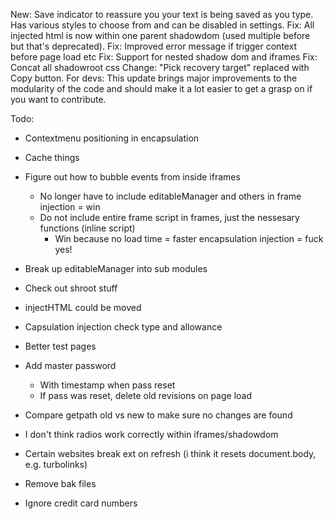 New: Save indicator to reassure you your text is being saved as you type. Has various styles to choose from and can be disabled in settings.
Fix: All injected html is now within one parent shadowdom (used multiple before but that's deprecated).
Fix: Improved error message if trigger context before page load etc
Fix: Support for nested shadow dom and iframes
Fix: Concat all shadowroot css
Change: "Pick recovery target" replaced with Copy button.
For devs: This update brings major improvements to the modularity of the code and should make it a lot easier to get a grasp on if you want to contribute.


Todo:
- Contextmenu positioning in encapsulation
- Cache things
- Figure out how to bubble events from inside iframes
	- No longer have to include editableManager and others in frame injection = win
	- Do not include entire frame script in frames, just the nessesary functions (inline script)
		- Win because no load time = faster encapsulation injection = fuck yes!
- Break up editableManager into sub modules
- Check out shroot stuff
- injectHTML could be moved
- Capsulation injection check type and allowance

- Better test pages
- Add master password	
	- With timestamp when pass reset
	- If pass was reset, delete old revisions on page load
- Compare getpath old vs new to make sure no changes are found
- I don't think radios work correctly within iframes/shadowdom
- Certain websites break ext on refresh (i think it resets document.body, e.g. turbolinks)
- Remove bak files
- Ignore credit card numbers